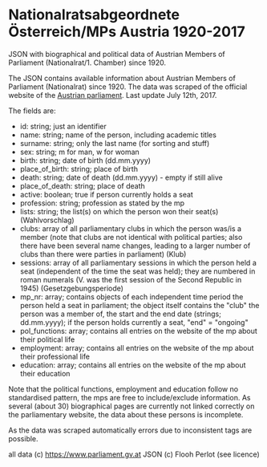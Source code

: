 # Nationalratsabgeordnete Österreich/MPs Austria 1920-2017
JSON with biographical and political data of Austrian Members of Parliament (Nationalrat/1. Chamber) since 1920.

The JSON contains available information about Austrian Members of Parliament (Nationalrat) since 1920. The data was scraped of the official website of the [Austrian parliament](https://www.parlament.gv.at). Last update July 12th, 2017.

The fields are:

* id: string; just an identifier
* name: string; name of the person, including academic titles
* surname: string; only the last name (for sorting and stuff)
* sex: string; m for man, w for woman
* birth: string; date of birth (dd.mm.yyyy)
* place_of_birth: string; place of birth
* death: string; date of death (dd.mm.yyyy) - empty if still alive
* place_of_death: string; place of death
* active: boolean; true if person currently holds a seat
* profession: string; profession as stated by the mp
* lists: string; the list(s) on which the person won their seat(s) (Wahlvorschlag)
* clubs: array of all parliamentary clubs in which the person was/is a member (note that clubs are not identical with political parties; also there have been several name changes, leading to a larger number of clubs than there were parties in parliament) (Klub)
* sessions: array of all parliamentary sessions in which the person held a seat (independent of the time the seat was held); they are numbered in roman numerals (V. was the first session of the Second Republic in 1945) (Gesetzgebungsperiode)
* mp_nr: array; contains objects of each independent time period the person held a seat in parliament; the object itself contains the "club" the person was a member of, the start and the end date (strings; dd.mm.yyyy); if the person holds currently a seat, "end" = "ongoing"
* pol_functions: array; contains all entries on the website of the mp about their political life
* employment: array; contains all entries on the website of the mp about their professional life
* education: array; contains all entries on the website of the mp about their education

Note that the political functions, employment and education follow no standardised pattern, the mps are free to include/exclude information. As several (about 30) biographical pages are currently not linked correctly on the parliamentary website, the data about these persons is incomplete.

As the data was scraped automatically errors due to inconsistent tags are possible.

all data (c) https://www.parliament.gv.at
JSON (c) Flooh Perlot (see licence)
